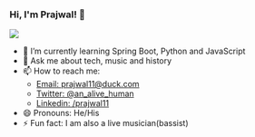 ### Hi, I'm Prajwal! 👋


<img src="https://github-readme-stats.vercel.app/api?username=sprajwal11&&show_icons=true&title_color=00ffff&icon_color=bb2acf&text_color=daf7dc&bg_color=151515">

- 🌱 I’m currently learning Spring Boot, Python and JavaScript
- 💬 Ask me about tech, music and history
- 📫 How to reach me:
   - [Email: prajwal11@duck.com](mailto:prajwal11@duck.com)
   - [Twitter: @an_alive_human](https://twitter.com/an_alive_human)
   - [Linkedin: /prajwal11](https://www.linkedin.com/in/prajwal11/)
- 😄 Pronouns: He/His
- ⚡ Fun fact: I am also a live musician(bassist)





<!--
**sprajwal11/sprajwal11** is a ✨ _special_ ✨ repository because its `README.md` (this file) appears on your GitHub profile.

Here are some ideas to get you started:

- 🔭 I’m currently working on ...
- 🌱 I’m currently learning ...
- 👯 I’m looking to collaborate on ...
- 🤔 I’m looking for help with ...
- 💬 Ask me about ...
- 📫 How to reach me: ...
- 😄 Pronouns: ...
- ⚡ Fun fact: ...
-->
